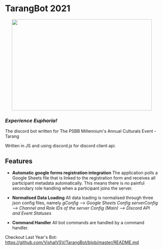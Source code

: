 # TarangBot 2021
<p align="center">
  <img width="460" height="300" src="https://media.discordapp.net/attachments/853167765400322086/855063676843196416/Screenshot_20210616-222910_Adobe_Acrobat.jpg?width=671&height=671">
</p>

### *Experience Euphoria!*

The discord bot written for The PSBB Millennium's Annual Culturals Event - Tarang

Written in JS and using discord.js for discord client api.

## Features
+ **Automatic google forms registration integration**
    The application polls a Google Sheets file that is linked to the registration form and receives all participant metadata automatically.
    This means there is no painful secondary role handling when a participant joins the server.

+ **Normalised Data Loading**
    All data loading is normalised through three json config files, namely 
    *gConfig --> Google Sheets Config*
    *serverConfig --> Channel and Role IDs of the server*
    *Config (Main)  --> Discord API and Event Statuses*
  
+ **Command Handler**
    All bot commands are handled by a command handler.


      
Checkout Last Year's Bot: <https://github.com/VishalVSV/TarangBot/blob/master/README.md>